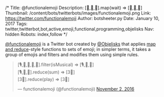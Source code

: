 /*
Title: @functionalemoji
Description: [🎻,👧,👦].map(wait) => [🎻,👵,👴]
Thumbnail: /content/bots/twitterbots/images/functionalemoji.png
Link: https://twitter.com/functionalemoji
Author: botsheeter.py
Date: January 10, 2017
Tags: twitter,twitterbot,bot,active,emoji,functional,programming,objelisks
Nav: hidden
Robots: index,follow
*/

[@functionalemoji](https://twitter.com/functionalemoji) is a Twitter bot created by [@Objelisks](https://twitter.com/Objelisks) that applies [map and reduce](https://danmartensen.svbtle.com/javascripts-map-reduce-and-filter)-style functions to sets of emoji; in simpler terms, it takes a group of emojis and filters and modifies them using simple rules. 

<blockquote class="twitter-tweet" data-lang="en"><p lang="en" dir="ltr">[🎙,🎺,🎻,🗿,🚀].filter(isMusical) =&gt; [🎙,🎺,🎻]<br>[🎙,🎺,🎻].reduce(sum) =&gt; [3⃣]<br>[3⃣].reduce(play) =&gt; [3⃣]</p>&mdash; functionalemoji (@functionalemoji) <a href="https://twitter.com/functionalemoji/status/793797313948811264">November 2, 2016</a></blockquote>
<script async src="//platform.twitter.com/widgets.js" charset="utf-8"></script> 
